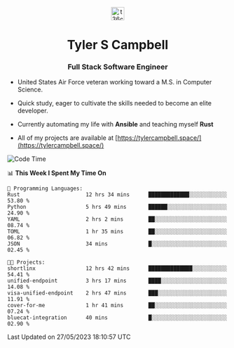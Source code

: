 <p align="center">
<a href="https://www.linkedin.com/in/t36campbell" target="blank"><img align="center" src="https://ik.imagekit.io/t36campbell/Portfolio/linkedin.png.original_m8bbGgPh6.png" alt="t36campbell" height="30" width="30" /></a>
</p>
<h1 align="center">Tyler S Campbell</h1>
<h3 align="center">Full Stack Software Engineer</h3>

* United States Air Force veteran working toward a M.S. in Computer Science.

* Quick study, eager to cultivate the skills needed to become an elite developer.

* Currently automating my life with **Ansible** and teaching myself **Rust**

* All of my projects are available at [https://tylercampbell.space/](https://tylercampbell.space/)

<!--START_SECTION:waka-->
![Code Time](http://img.shields.io/badge/Code%20Time-2%2C527%20hrs%2049%20mins-blue)

📊 **This Week I Spent My Time On** 

```text
💬 Programming Languages: 
Rust                     12 hrs 34 mins      █████████████░░░░░░░░░░░░   53.80 % 
Python                   5 hrs 49 mins       ██████░░░░░░░░░░░░░░░░░░░   24.90 % 
YAML                     2 hrs 2 mins        ██░░░░░░░░░░░░░░░░░░░░░░░   08.74 % 
TOML                     1 hr 35 mins        ██░░░░░░░░░░░░░░░░░░░░░░░   06.82 % 
JSON                     34 mins             █░░░░░░░░░░░░░░░░░░░░░░░░   02.45 % 

🐱‍💻 Projects: 
shortlinx                12 hrs 42 mins      ██████████████░░░░░░░░░░░   54.41 % 
unified-endpoint         3 hrs 17 mins       ████░░░░░░░░░░░░░░░░░░░░░   14.08 % 
visa-unified-endpoint    2 hrs 47 mins       ███░░░░░░░░░░░░░░░░░░░░░░   11.91 % 
cover-for-me             1 hr 41 mins        ██░░░░░░░░░░░░░░░░░░░░░░░   07.24 % 
bluecat-integration      40 mins             █░░░░░░░░░░░░░░░░░░░░░░░░   02.90 % 
```


 Last Updated on 27/05/2023 18:10:57 UTC
<!--END_SECTION:waka-->
